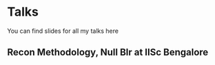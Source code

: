 # Talks
You can find slides for all my talks here


## Recon Methodology, Null Blr at IISc Bengalore
